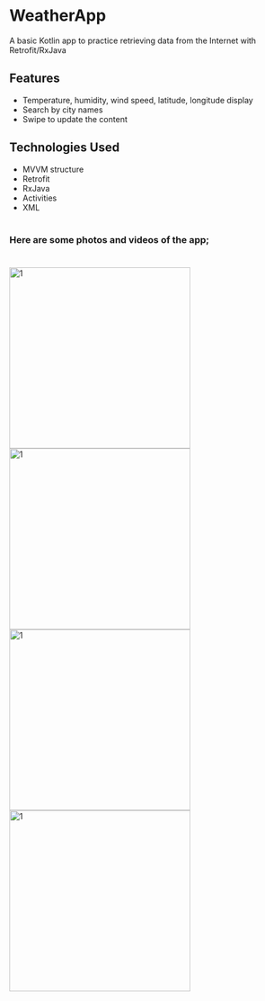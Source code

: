 # WeatherApp
A basic Kotlin app to practice retrieving data from the Internet with Retrofit/RxJava
<br>

## Features
- Temperature, humidity, wind speed, latitude, longitude display <br>
- Search by city names <br>
- Swipe to update the content <br>

## Technologies Used
- MVVM structure <br>
- Retrofit <br>
- RxJava <br>
- Activities <br>
- XML <br>

#
### Here are some photos and videos of the app;
#

<img width="322" alt="1" src="https://github.com/mertgoksu/WeatherApp/assets/119433132/1ad16e6e-5514-44e0-a3ff-271db5f4f758">
<img width="322" alt="1" src="https://github.com/mertgoksu/WeatherApp/assets/119433132/46037c51-5d7c-44b8-82ac-656ef474b7ba">

<br>

<img width="322" alt="1" src="https://github.com/mertgoksu/WeatherApp/assets/119433132/854ebec0-acf6-42ec-9b76-480a03b8ca9f">
<img width="322" alt="1" src="https://github.com/mertgoksu/WeatherApp/assets/119433132/f3933cb5-d9a2-422d-b60c-d8afd41b486d">

